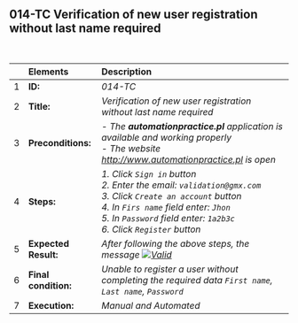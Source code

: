 ## 014-TC Verification of new user registration without last name required

<br>

|     | Elements             | Description                                                                                                                                                                                                                               |
| :-- | :------------------- | :---------------------------------------------------------------------------------------------------------------------------------------------------------------------------------------------------------------------------------------- |
| 1   | **ID:**              | _014-TC_                                                                                                                                                                                                                                  |
| 2   | **Title:**           | _Verification of new user registration without last name required_                                                                                                                                                                        |
| 3   | **Preconditions:**   | _- The **automationpractice.pl** application is available and working properly <br> - The website http://www.automationpractice.pl is open_                                                                                               |
| 4   | **Steps:**           | _1. Click `Sign in` button <br> 2. Enter the email: `validation@gmx.com` <br> 3. Click `Create an account` button <br> 4. In `Firs name` field enter: `Jhon` <br> 5. In `Password` field enter: `1a2b3c` <br> 6. Click `Register` button_ |
| 5   | **Expected Result:** | _After following the above steps, the message [![Valid](https://img.shields.io/badge/There%20is%201%20error-f3515c)](#)_                                                                                                                  |
| 6   | **Final condition:** | _Unable to register a user without completing the required data `First name`, `Last name`, `Password`_                                                                                                                                    |
| 7   | **Execution:**       | _Manual and Automated_                                                                                                                                                                                                                    |
